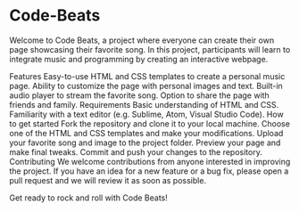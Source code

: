 # Code-Beats

Welcome to Code Beats, a project where everyone can create their own page showcasing their favorite song. In this project, participants will learn to integrate music and programming by creating an interactive webpage.

Features
Easy-to-use HTML and CSS templates to create a personal music page.
Ability to customize the page with personal images and text.
Built-in audio player to stream the favorite song.
Option to share the page with friends and family.
Requirements
Basic understanding of HTML and CSS.
Familiarity with a text editor (e.g. Sublime, Atom, Visual Studio Code).
How to get started
Fork the repository and clone it to your local machine.
Choose one of the HTML and CSS templates and make your modifications.
Upload your favorite song and image to the project folder.
Preview your page and make final tweaks.
Commit and push your changes to the repository.
Contributing
We welcome contributions from anyone interested in improving the project. If you have an idea for a new feature or a bug fix, please open a pull request and we will review it as soon as possible.


Get ready to rock and roll with Code Beats!
